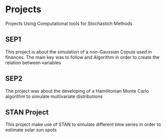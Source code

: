 # Projects

Projects Using Computational tools for  Stochastich Methods 


## SEP1
This project is about the simulation of a non-Gaussian Copula used in finances.
The main key was to follow and Algorithm in order to create the relation between variables

## SEP2
The project was about the developing of a Hamilitonian Monte Carlo algorithm to simulate multivariate distributions

## STAN Project
This project make use of STAN to simulate different time series in order to estimate solar sun spots

